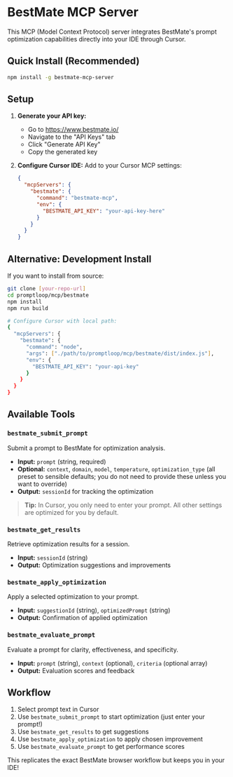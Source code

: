 # BestMate MCP Server

This MCP (Model Context Protocol) server integrates BestMate's prompt optimization capabilities directly into your IDE through Cursor.

## Quick Install (Recommended)

```bash
npm install -g bestmate-mcp-server
```

## Setup

1. **Generate your API key:**
   - Go to https://www.bestmate.io/
   - Navigate to the "API Keys" tab  
   - Click "Generate API Key"
   - Copy the generated key

2. **Configure Cursor IDE:**
   Add to your Cursor MCP settings:
   ```json
   {
     "mcpServers": {
       "bestmate": {
         "command": "bestmate-mcp",
         "env": {
           "BESTMATE_API_KEY": "your-api-key-here"
         }
       }
     }
   }
   ```

## Alternative: Development Install

If you want to install from source:

```bash
git clone [your-repo-url]
cd promptloop/mcp/bestmate
npm install
npm run build

# Configure Cursor with local path:
{
  "mcpServers": {
    "bestmate": {
      "command": "node",
      "args": ["./path/to/promptloop/mcp/bestmate/dist/index.js"],
      "env": {
        "BESTMATE_API_KEY": "your-api-key"
      }
    }
  }
}
```

## Available Tools

### `bestmate_submit_prompt`
Submit a prompt to BestMate for optimization analysis.
- **Input:** `prompt` (string, required)
- **Optional:** `context`, `domain`, `model`, `temperature`, `optimization_type` (all preset to sensible defaults; you do not need to provide these unless you want to override)
- **Output:** `sessionId` for tracking the optimization

> **Tip:** In Cursor, you only need to enter your prompt. All other settings are optimized for you by default.

### `bestmate_get_results`
Retrieve optimization results for a session.
- **Input:** `sessionId` (string)
- **Output:** Optimization suggestions and improvements

### `bestmate_apply_optimization`
Apply a selected optimization to your prompt.
- **Input:** `suggestionId` (string), `optimizedPrompt` (string)
- **Output:** Confirmation of applied optimization

### `bestmate_evaluate_prompt`
Evaluate a prompt for clarity, effectiveness, and specificity.
- **Input:** `prompt` (string), `context` (optional), `criteria` (optional array)
- **Output:** Evaluation scores and feedback

## Workflow

1. Select prompt text in Cursor
2. Use `bestmate_submit_prompt` to start optimization (just enter your prompt!)
3. Use `bestmate_get_results` to get suggestions
4. Use `bestmate_apply_optimization` to apply chosen improvement
5. Use `bestmate_evaluate_prompt` to get performance scores

This replicates the exact BestMate browser workflow but keeps you in your IDE!